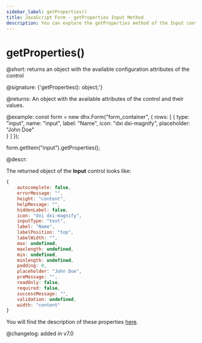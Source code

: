 ```yaml
---
sidebar_label: getProperties()
title: JavaScript Form - getProperties Input Method 
description: You can explore the getProperties method of the Input control of Form in the documentation of the DHTMLX JavaScript UI library. Browse developer guides and API reference, try out code examples and live demos, and download a free 30-day evaluation version of DHTMLX Suite.
---
```


# getProperties()

@short: returns an object with the available configuration attributes of the control

@signature: {'getProperties(): object;'}

@returns:
An object with the available attributes of the control and their values.

@example:
const form = new dhx.Form("form_container", {
    rows: [
        {
            type: "input",
            name: "input",
            label: "Name",
            icon: "dxi dxi-magnify",
            placeholder: "John Doe"           
        } 
    ]
});

form.getItem("input").getProperties();

@descr:

The returned object of the **Input** control looks like:

~~~js
{
    autocomplete: false,
    errorMessage: "",
    height: "content",
    helpMessage: "",
    hiddenLabel: false,
    icon: "dxi dxi-magnify",
    inputType: "text",
    label: "Name",
    labelPosition: "top",
    labelWidth: "",
    max: undefined,
    maxlength: undefined,
    min: undefined,
    minlength: undefined,
    padding: 0,
    placeholder: "John Doe",
    preMessage: "",
    readOnly: false,
    required: false,
    successMessage: "",
    validation: undefined,
    width: "content"    
}
~~~

You will find the description of these properties [here](form/api/input/api_input_properties.md).

@changelog: added in v7.0
